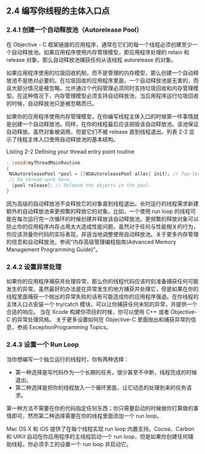 ## 2.4 编写你线程的主体入口点

### 2.4.1 创建一个自动释放池（Autorelease Pool）

在 Objective - C 框架链接的应用程序，通常在它们的每一个线程必须创建至少一个自动释放池。如果应用程序使用内存管理模型，即应用程序处理的 retain 和 release 对象，那么自动释放池捕获任何从该线程 autorelease 的对象。

如果应用程序使用的垃圾回收机制，而不是管理的内存模型，那么创建一个自动释放池不是绝对必要的。在垃圾回收的应用程序里面，一个自动释放池是无害的，而且大部分情况是被忽略。允许通过个代码管理必须同时支持垃圾回收和内存管理模型。在这种情况下，内存管理模型必须支持自动释放池，当应用程序运行垃圾回收的时候，自动释放池只是被忽略而已。

如果你的应用程序使用内存管理模型，在你编写线程主体入口的时候第一件事情就是创建一个自动释放池。同样，在你的线程最后应该销毁该自动释放池。该池保证自动释放。虽然对象被调用，但是它们不被 release 直到线程退出。列表 2-2 显示了线程主体入口使用自动释放池的基本结构。

Listing 2-2 Defining your thread entry point routine

``` Objective-C
- (void)myThreadMainRoutine
{
 NSAutoreleasePool *pool = [[NSAutoreleasePool alloc] init]; // Top-level pool
 // Do thread work here.
  [pool release]; // Release the objects in the pool.
}
```

因为高级的自动释放池不会释放它的对象直到线程退出。长时运行的线程需求新建额外的自动释放池来更频繁的释放它的对象。比如，一个使用 run loop 的线程可能在每次运行完一次循环的时候创建并释放该自动释放池。更频繁的释放对象可以防止你的应用程序内存占用太大造成性能问题。虽然对于任何与性能相关的行为，你应该测量你代码的实际表现，并适当地调整使用自动释放池。关于更多内存管理的信息和自动释放池，参阅“内存高级管理编程指南(Advanced Memory Management Programming Guide)”。

### 2.4.2 设置异常处理
如果你的应用程序捕获并处理异常，那么你的线程代码应该时刻准备捕获任何可能发生的异常。虽然最好的办法是在异常发生的地方捕获并处理它，但是如果在你的线程里面捕获一个抛出的异常失败的话有可能造成你的应用程序强退。在你线程的主体入口点安装一个 try/catch 模块，可以让你捕获任何未知的异常，并提供一个合适的响应。
当在 Xcode 构建你项目的时候，你可以使用 C++ 或者 Objective-C 的异常处理风格。 关于更多设置如何在 Objective-C 里面抛出和捕获异常的信息，参阅 ExceptionProgramming Topics。

### 2.4.3 设置一个 Run Loop
当你想编写一个独立运行的线程时，你有两种选择：
* 第一种选择是写代码作为一个长期的任务，很少甚至不中断，线程完成的时候退出。
* 第二种选择是把你的线程放入一个循环里面，让它动态的处理到来的任务请求。

第一种方法不需要在你的代码指定任何东西；你只需要启动的时候做你打算做的事情即可，然而第二种选择需要在你的线程里面添加一个 run loop。

Mac OS X 和 iOS 提供了在每个线程实现 run loop 内置支持。Cocoa、Carbon 和 UIKit 自动在你应用程序的主线程启动一个 run loop，但是如果你创建任何辅助线程，你必须手工的设置一个 run loop 并启动它。


